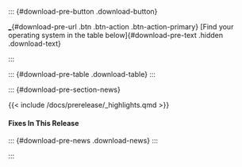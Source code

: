 ::: {#download-pre-button .download-button}
<div>

[\_](_ "Download Quarto"){#download-pre-url .btn .btn-action .btn-action-primary}
[Find your operating system in the table below]{#download-pre-text .hidden .download-text}

</div>
:::

::: {#download-pre-table .download-table}
:::

::: {#download-pre-section-news}

{{< include /docs/prerelease/_highlights.qmd >}}

#### Fixes In This Release

::: {#download-pre-news .download-news}
:::

:::
